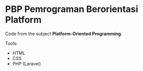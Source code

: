 # PBP Pemrograman Berorientasi Platform
Code from the subject **Platform-Oriented Programming**.

Tools:
- HTML
- CSS
- PHP (Laravel)
